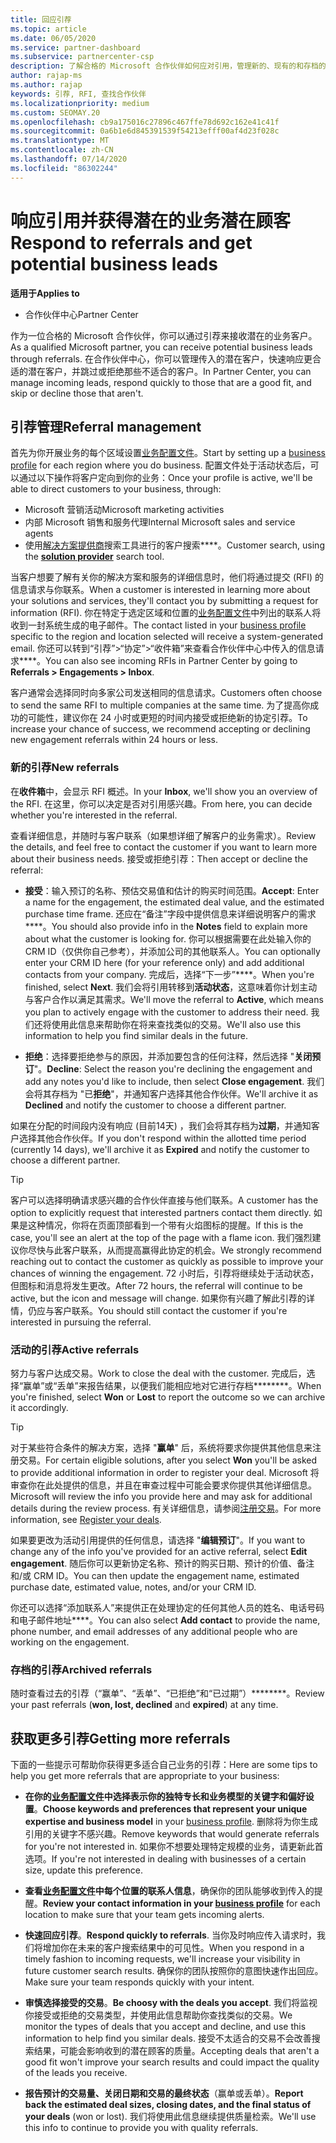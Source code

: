 ```yaml
---
title: 回应引荐
ms.topic: article
ms.date: 06/05/2020
ms.service: partner-dashboard
ms.subservice: partnercenter-csp
description: 了解合格的 Microsoft 合作伙伴如何应对引用，管理新的、现有的和存档的引用，并在将来获取更多的推荐。
author: rajap-ms
ms.author: rajap
keywords: 引荐, RFI, 查找合作伙伴
ms.localizationpriority: medium
ms.custom: SEOMAY.20
ms.openlocfilehash: cb9a175016c27896c467ffe78d692c162e41c41f
ms.sourcegitcommit: 0a6b1e6d845391539f54213efff00af4d23f028c
ms.translationtype: MT
ms.contentlocale: zh-CN
ms.lasthandoff: 07/14/2020
ms.locfileid: "86302244"
---
```

# <a name="respond-to-referrals-and-get-potential-business-leads"></a><span data-ttu-id="bc86b-104">响应引用并获得潜在的业务潜在顾客</span><span class="sxs-lookup"><span data-stu-id="bc86b-104">Respond to referrals and get potential business leads</span></span>

<span data-ttu-id="bc86b-105">**适用于**</span><span class="sxs-lookup"><span data-stu-id="bc86b-105">**Applies to**</span></span>

- <span data-ttu-id="bc86b-106">合作伙伴中心</span><span class="sxs-lookup"><span data-stu-id="bc86b-106">Partner Center</span></span>

<span data-ttu-id="bc86b-107">作为一位合格的 Microsoft 合作伙伴，你可以通过引荐来接收潜在的业务客户。</span><span class="sxs-lookup"><span data-stu-id="bc86b-107">As a qualified Microsoft partner, you can receive potential business leads through referrals.</span></span> <span data-ttu-id="bc86b-108">在合作伙伴中心，你可以管理传入的潜在客户，快速响应更合适的潜在客户，并跳过或拒绝那些不适合的客户。</span><span class="sxs-lookup"><span data-stu-id="bc86b-108">In Partner Center, you can manage incoming leads, respond quickly to those that are a good fit, and skip or decline those that aren't.</span></span> 

## <a name="referral-management"></a><span data-ttu-id="bc86b-109">引荐管理</span><span class="sxs-lookup"><span data-stu-id="bc86b-109">Referral management</span></span>

<span data-ttu-id="bc86b-110">首先为你开展业务的每个区域设置[业务配置文件](create-a-marketing-profile.md)。</span><span class="sxs-lookup"><span data-stu-id="bc86b-110">Start by setting up a [business profile](create-a-marketing-profile.md) for each region where you do business.</span></span> <span data-ttu-id="bc86b-111">配置文件处于活动状态后，可以通过以下操作将客户定向到你的业务：</span><span class="sxs-lookup"><span data-stu-id="bc86b-111">Once your profile is active, we'll be able to direct customers to your business, through:</span></span>

- <span data-ttu-id="bc86b-112">Microsoft 营销活动</span><span class="sxs-lookup"><span data-stu-id="bc86b-112">Microsoft marketing activities</span></span>
- <span data-ttu-id="bc86b-113">内部 Microsoft 销售和服务代理</span><span class="sxs-lookup"><span data-stu-id="bc86b-113">Internal Microsoft sales and service agents</span></span>
- <span data-ttu-id="bc86b-114">使用[解决方案提供商](https://www.microsoft.com/solution-providers/home)搜索工具进行的客户搜索\*\*\*\*。</span><span class="sxs-lookup"><span data-stu-id="bc86b-114">Customer search, using the **[solution provider](https://www.microsoft.com/solution-providers/home)** search tool.</span></span>

<span data-ttu-id="bc86b-115">当客户想要了解有关你的解决方案和服务的详细信息时，他们将通过提交 (RFI) 的信息请求与你联系。</span><span class="sxs-lookup"><span data-stu-id="bc86b-115">When a customer is interested in learning more about your solutions and services, they'll contact you by submitting a request for information (RFI).</span></span> <span data-ttu-id="bc86b-116">你在特定于选定区域和位置的[业务配置文件](create-a-marketing-profile.md)中列出的联系人将收到一封系统生成的电子邮件。</span><span class="sxs-lookup"><span data-stu-id="bc86b-116">The contact listed in your [business profile](create-a-marketing-profile.md) specific to the region and location selected will receive a system-generated email.</span></span> <span data-ttu-id="bc86b-117">你还可以转到“引荐”>“协定”>“收件箱”来查看合作伙伴中心中传入的信息请求\*\*\*\*。</span><span class="sxs-lookup"><span data-stu-id="bc86b-117">You can also see incoming RFIs in Partner Center by going to **Referrals > Engagements > Inbox**.</span></span>

<span data-ttu-id="bc86b-118">客户通常会选择同时向多家公司发送相同的信息请求。</span><span class="sxs-lookup"><span data-stu-id="bc86b-118">Customers often choose to send the same RFI to multiple companies at the same time.</span></span> <span data-ttu-id="bc86b-119">为了提高你成功的可能性，建议你在 24 小时或更短的时间内接受或拒绝新的协定引荐。</span><span class="sxs-lookup"><span data-stu-id="bc86b-119">To increase your chance of success, we recommend accepting or declining new engagement referrals within 24 hours or less.</span></span>

### <a name="new-referrals"></a><span data-ttu-id="bc86b-120">新的引荐</span><span class="sxs-lookup"><span data-stu-id="bc86b-120">New referrals</span></span>

<span data-ttu-id="bc86b-121">在**收件箱**中，会显示 RFI 概述。</span><span class="sxs-lookup"><span data-stu-id="bc86b-121">In your **Inbox**, we'll show you an overview of the RFI.</span></span> <span data-ttu-id="bc86b-122">在这里，你可以决定是否对引用感兴趣。</span><span class="sxs-lookup"><span data-stu-id="bc86b-122">From here, you can decide whether you're interested in the referral.</span></span>

<span data-ttu-id="bc86b-123">查看详细信息，并随时与客户联系（如果想详细了解客户的业务需求）。</span><span class="sxs-lookup"><span data-stu-id="bc86b-123">Review the details, and feel free to contact the customer if you want to learn more about their business needs.</span></span> <span data-ttu-id="bc86b-124">接受或拒绝引荐：</span><span class="sxs-lookup"><span data-stu-id="bc86b-124">Then accept or decline the referral:</span></span>

- <span data-ttu-id="bc86b-125">**接受**：输入预订的名称、预估交易值和估计的购买时间范围。</span><span class="sxs-lookup"><span data-stu-id="bc86b-125">**Accept**: Enter a name for the engagement, the estimated deal value, and the estimated purchase time frame.</span></span> <span data-ttu-id="bc86b-126">还应在“备注”字段中提供信息来详细说明客户的需求\*\*\*\*。</span><span class="sxs-lookup"><span data-stu-id="bc86b-126">You should also provide info in the **Notes** field to explain more about what the customer is looking for.</span></span> <span data-ttu-id="bc86b-127">你可以根据需要在此处输入你的 CRM ID（仅供你自己参考），并添加公司的其他联系人。</span><span class="sxs-lookup"><span data-stu-id="bc86b-127">You can optionally enter your CRM ID here (for your reference only) and add additional contacts from your company.</span></span> <span data-ttu-id="bc86b-128">完成后，选择“下一步”\*\*\*\*。</span><span class="sxs-lookup"><span data-stu-id="bc86b-128">When you're finished, select **Next**.</span></span> <span data-ttu-id="bc86b-129">我们会将引用转移到**活动状态**，这意味着你计划主动与客户合作以满足其需求。</span><span class="sxs-lookup"><span data-stu-id="bc86b-129">We'll move the referral to **Active**, which means you plan to actively engage with the customer to address their need.</span></span> <span data-ttu-id="bc86b-130">我们还将使用此信息来帮助你在将来查找类似的交易。</span><span class="sxs-lookup"><span data-stu-id="bc86b-130">We'll also use this information to help you find similar deals in the future.</span></span>

- <span data-ttu-id="bc86b-131">**拒绝**：选择要拒绝参与的原因，并添加要包含的任何注释，然后选择 "**关闭预订**"。</span><span class="sxs-lookup"><span data-stu-id="bc86b-131">**Decline**: Select the reason you're declining the engagement and add any notes you'd like to include, then select **Close engagement**.</span></span> <span data-ttu-id="bc86b-132">我们会将其存档为 "已**拒绝**"，并通知客户选择其他合作伙伴。</span><span class="sxs-lookup"><span data-stu-id="bc86b-132">We'll archive it as **Declined** and notify the customer to choose a different partner.</span></span>

<span data-ttu-id="bc86b-133">如果在分配的时间段内没有响应 (目前14天) ，我们会将其存档为**过期**，并通知客户选择其他合作伙伴。</span><span class="sxs-lookup"><span data-stu-id="bc86b-133">If you don't respond within the allotted time period (currently 14 days), we'll archive it as **Expired** and notify the customer to choose a different partner.</span></span>

> [!TIP]
> <span data-ttu-id="bc86b-134">客户可以选择明确请求感兴趣的合作伙伴直接与他们联系。</span><span class="sxs-lookup"><span data-stu-id="bc86b-134">A customer has the option to explicitly request that interested partners contact them directly.</span></span> <span data-ttu-id="bc86b-135">如果是这种情况，你将在页面顶部看到一个带有火焰图标的提醒。</span><span class="sxs-lookup"><span data-stu-id="bc86b-135">If this is the case, you'll see an alert at the top of the page with a flame icon.</span></span> <span data-ttu-id="bc86b-136">我们强烈建议你尽快与此客户联系，从而提高赢得此协定的机会。</span><span class="sxs-lookup"><span data-stu-id="bc86b-136">We strongly recommend reaching out to contact the customer as quickly as possible to improve your chances of winning the engagement.</span></span> <span data-ttu-id="bc86b-137">72 小时后，引荐将继续处于活动状态，但图标和消息将发生更改。</span><span class="sxs-lookup"><span data-stu-id="bc86b-137">After 72 hours, the referral will continue to be active, but the icon and message will change.</span></span> <span data-ttu-id="bc86b-138">如果你有兴趣了解此引荐的详情，仍应与客户联系。</span><span class="sxs-lookup"><span data-stu-id="bc86b-138">You should still contact the customer if you're interested in pursuing the referral.</span></span>

### <a name="active-referrals"></a><span data-ttu-id="bc86b-139">活动的引荐</span><span class="sxs-lookup"><span data-stu-id="bc86b-139">Active referrals</span></span>

<span data-ttu-id="bc86b-140">努力与客户达成交易。</span><span class="sxs-lookup"><span data-stu-id="bc86b-140">Work to close the deal with the customer.</span></span> <span data-ttu-id="bc86b-141">完成后，选择“赢单”或“丢单”来报告结果，以便我们能相应地对它进行存档\*\*\*\*\*\*\*\*。</span><span class="sxs-lookup"><span data-stu-id="bc86b-141">When you're finished, select **Won** or **Lost** to report the outcome so we can archive it accordingly.</span></span>

> [!TIP]
> <span data-ttu-id="bc86b-142">对于某些符合条件的解决方案，选择 "**赢单**" 后，系统将要求你提供其他信息来注册交易。</span><span class="sxs-lookup"><span data-stu-id="bc86b-142">For certain eligible solutions, after you select **Won** you'll be asked to provide additional information in order to register your deal.</span></span> <span data-ttu-id="bc86b-143">Microsoft 将审查你在此处提供的信息，并且在审查过程中可能会要求你提供其他详细信息。</span><span class="sxs-lookup"><span data-stu-id="bc86b-143">Microsoft will review the info you provide here and may ask for additional details during the review process.</span></span> <span data-ttu-id="bc86b-144">有关详细信息，请参阅[注册交易](register-deals.md)。</span><span class="sxs-lookup"><span data-stu-id="bc86b-144">For more information, see [Register your deals](register-deals.md).</span></span>

<span data-ttu-id="bc86b-145">如果要更改为活动引用提供的任何信息，请选择 "**编辑预订**"。</span><span class="sxs-lookup"><span data-stu-id="bc86b-145">If you want to change any of the info you've provided for an active referral, select **Edit engagement**.</span></span> <span data-ttu-id="bc86b-146">随后你可以更新协定名称、预计的购买日期、预计的价值、备注和/或 CRM ID。</span><span class="sxs-lookup"><span data-stu-id="bc86b-146">You can then update the engagement name, estimated purchase date, estimated value, notes, and/or your CRM ID.</span></span>

<span data-ttu-id="bc86b-147">你还可以选择“添加联系人”来提供正在处理协定的任何其他人员的姓名、电话号码和电子邮件地址\*\*\*\*。</span><span class="sxs-lookup"><span data-stu-id="bc86b-147">You can also select **Add contact** to provide the name, phone number, and email addresses of any additional people who are working on the engagement.</span></span>


### <a name="archived-referrals"></a><span data-ttu-id="bc86b-148">存档的引荐</span><span class="sxs-lookup"><span data-stu-id="bc86b-148">Archived referrals</span></span>

<span data-ttu-id="bc86b-149">随时查看过去的引荐（“赢单”、“丢单”、“已拒绝”和“已过期”）\*\*\*\*\*\*\*\*。</span><span class="sxs-lookup"><span data-stu-id="bc86b-149">Review your past referrals (**won, lost, declined** and **expired**) at any time.</span></span> 

## <a name="getting-more-referrals"></a><span data-ttu-id="bc86b-150">获取更多引荐</span><span class="sxs-lookup"><span data-stu-id="bc86b-150">Getting more referrals</span></span>

<span data-ttu-id="bc86b-151">下面的一些提示可帮助你获得更多适合自己业务的引荐：</span><span class="sxs-lookup"><span data-stu-id="bc86b-151">Here are some tips to help you get more referrals that are appropriate to your business:</span></span>

- <span data-ttu-id="bc86b-152">**在你的[业务配置文件](create-a-marketing-profile.md)中选择表示你的独特专长和业务模型的关键字和偏好设置**。</span><span class="sxs-lookup"><span data-stu-id="bc86b-152">**Choose keywords and preferences that represent your unique expertise and business model** in your [business profile](create-a-marketing-profile.md).</span></span> <span data-ttu-id="bc86b-153">删除将为你生成引用的关键字不感兴趣。</span><span class="sxs-lookup"><span data-stu-id="bc86b-153">Remove keywords that would generate referrals for you're not interested in.</span></span> <span data-ttu-id="bc86b-154">如果你不想要处理特定规模的业务，请更新此首选项。</span><span class="sxs-lookup"><span data-stu-id="bc86b-154">If you're not interested in dealing with businesses of a certain size, update this preference.</span></span>

- <span data-ttu-id="bc86b-155">**查看[业务配置文件](create-a-marketing-profile.md)中每个位置的联系人信息**，确保你的团队能够收到传入的提醒。</span><span class="sxs-lookup"><span data-stu-id="bc86b-155">**Review your contact information in your [business profile](create-a-marketing-profile.md)** for each location to make sure that your team gets incoming alerts.</span></span>

- <span data-ttu-id="bc86b-156">**快速回应引荐**。</span><span class="sxs-lookup"><span data-stu-id="bc86b-156">**Respond quickly to referrals**.</span></span> <span data-ttu-id="bc86b-157">当你及时响应传入请求时，我们将增加你在未来的客户搜索结果中的可见性。</span><span class="sxs-lookup"><span data-stu-id="bc86b-157">When you respond in a timely fashion to incoming requests, we'll increase your visibility in future customer search results.</span></span> <span data-ttu-id="bc86b-158">确保你的团队按照你的意图快速作出回应。</span><span class="sxs-lookup"><span data-stu-id="bc86b-158">Make sure your team responds quickly with your intent.</span></span>

- <span data-ttu-id="bc86b-159">**审慎选择接受的交易**。</span><span class="sxs-lookup"><span data-stu-id="bc86b-159">**Be choosy with the deals you accept**.</span></span> <span data-ttu-id="bc86b-160">我们将监视你接受或拒绝的交易类型，并使用此信息帮助你查找类似的交易。</span><span class="sxs-lookup"><span data-stu-id="bc86b-160">We monitor the types of deals that you accept and decline, and use this information to help find you similar deals.</span></span> <span data-ttu-id="bc86b-161">接受不太适合的交易不会改善搜索结果，可能会影响收到的潜在顾客的质量。</span><span class="sxs-lookup"><span data-stu-id="bc86b-161">Accepting deals that aren't a good fit won't improve your search results and could impact the quality of the leads you receive.</span></span>

- <span data-ttu-id="bc86b-162">**报告预计的交易量、关闭日期和交易的最终状态**（赢单或丢单）。</span><span class="sxs-lookup"><span data-stu-id="bc86b-162">**Report back the estimated deal sizes, closing dates, and the final status of your deals** (won or lost).</span></span> <span data-ttu-id="bc86b-163">我们将使用此信息继续提供质量检索。</span><span class="sxs-lookup"><span data-stu-id="bc86b-163">We'll use this info to continue to provide you with quality referrals.</span></span>
